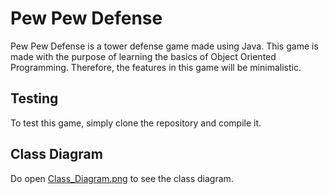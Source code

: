 # Pew Pew Defense

Pew Pew Defense is a tower defense game made using Java. This game is made with the purpose of learning the basics of Object Oriented Programming. Therefore, the features in this game will be minimalistic.

## Testing

To test this game, simply clone the repository and compile it.

## Class Diagram

Do open [Class_Diagram.png](https://github.com/MarcelJulian/PewPewDefense/blob/master/Class_Diagram.png) to see the class diagram.
